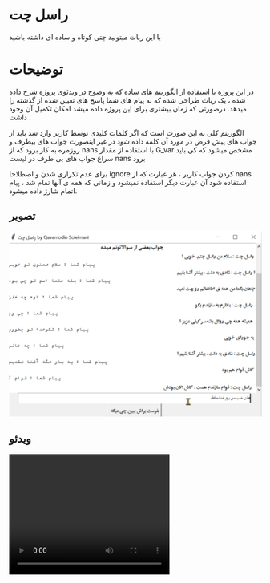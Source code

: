 # راسل چت

با این ربات میتونید چتی کوتاه و ساده ای داشته باشید


# توضیحات


در این پروژه با استفاده از الگوریتم های ساده که به وضوح در ویدئوی پروژه شرح داده شده ، یک ربات طراحی شده که به پیام های شما پاسخ های تعیین شده از گذشته را میدهد. درصورتی که زمان بیشتری برای این پروژه داده میشد امکان تکمیل آن وجود داشت .

الگوریتم کلی به این صورت است که اگر کلمات کلیدی توسط کاربر وارد شد باید از جواب های پیش فرض در مورد آن کلمه داده شود در غیر اینصورت جواب های بیطرف و روزمره به کار برود که از nans با استفاده از مقدار G_var مشخص میشود که کی باید سراغ جواب های بی طرف در لیست nans برود

برای عدم تکراری شدن و اصطلاحا ignore کردن جواب کاربر ، هر عبارت که از nans استفاده شود آن عبارت دیگر استفاده نمیشود و زمانی که همه ی آنها تمام شد ، پیام اتمام شارژ داده میشود.


## تصویر
<img src="Screenshot(910).png">



## ویدئو



<video width="320" height="240" controls>
  <source src="Test.mp4" type="video/mp4" width=180>
</video>

